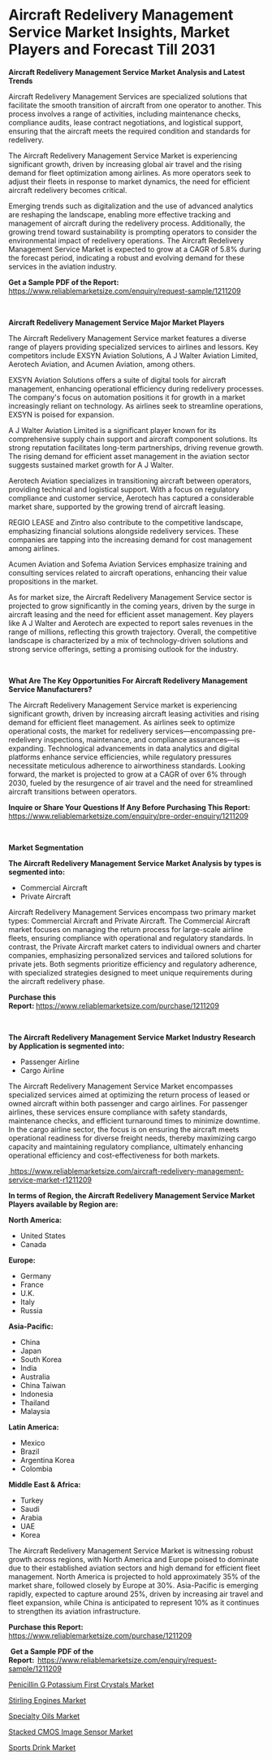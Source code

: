 <p><h1>Aircraft Redelivery Management Service Market Insights, Market Players and Forecast Till 2031</h1></p><p><strong>Aircraft Redelivery Management Service Market Analysis and Latest Trends</strong></p>
<p><p>Aircraft Redelivery Management Services are specialized solutions that facilitate the smooth transition of aircraft from one operator to another. This process involves a range of activities, including maintenance checks, compliance audits, lease contract negotiations, and logistical support, ensuring that the aircraft meets the required condition and standards for redelivery. </p><p>The Aircraft Redelivery Management Service Market is experiencing significant growth, driven by increasing global air travel and the rising demand for fleet optimization among airlines. As more operators seek to adjust their fleets in response to market dynamics, the need for efficient aircraft redelivery becomes critical. </p><p>Emerging trends such as digitalization and the use of advanced analytics are reshaping the landscape, enabling more effective tracking and management of aircraft during the redelivery process. Additionally, the growing trend toward sustainability is prompting operators to consider the environmental impact of redelivery operations. The Aircraft Redelivery Management Service Market is expected to grow at a CAGR of 5.8% during the forecast period, indicating a robust and evolving demand for these services in the aviation industry.</p></p>
<p><strong>Get a Sample PDF of the Report:&nbsp;</strong> <a href="https://www.reliablemarketsize.com/enquiry/request-sample/1211209?utm_campaign=1839&utm_medium=2&utm_source=Github&utm_content=ia&utm_term=16122024&utm_id=aircraft-redelivery-management-service">https://www.reliablemarketsize.com/enquiry/request-sample/1211209</a></p>
<p>&nbsp;</p>
<p><strong>Aircraft Redelivery Management Service Major Market Players</strong></p>
<p><p>The Aircraft Redelivery Management Service market features a diverse range of players providing specialized services to airlines and lessors. Key competitors include EXSYN Aviation Solutions, A J Walter Aviation Limited, Aerotech Aviation, and Acumen Aviation, among others.</p><p>EXSYN Aviation Solutions offers a suite of digital tools for aircraft management, enhancing operational efficiency during redelivery processes. The company's focus on automation positions it for growth in a market increasingly reliant on technology. As airlines seek to streamline operations, EXSYN is poised for expansion.</p><p>A J Walter Aviation Limited is a significant player known for its comprehensive supply chain support and aircraft component solutions. Its strong reputation facilitates long-term partnerships, driving revenue growth. The rising demand for efficient asset management in the aviation sector suggests sustained market growth for A J Walter.</p><p>Aerotech Aviation specializes in transitioning aircraft between operators, providing technical and logistical support. With a focus on regulatory compliance and customer service, Aerotech has captured a considerable market share, supported by the growing trend of aircraft leasing.</p><p>REGIO LEASE and Zintro also contribute to the competitive landscape, emphasizing financial solutions alongside redelivery services. These companies are tapping into the increasing demand for cost management among airlines.</p><p>Acumen Aviation and Sofema Aviation Services emphasize training and consulting services related to aircraft operations, enhancing their value propositions in the market.</p><p>As for market size, the Aircraft Redelivery Management Service sector is projected to grow significantly in the coming years, driven by the surge in aircraft leasing and the need for efficient asset management. Key players like A J Walter and Aerotech are expected to report sales revenues in the range of millions, reflecting this growth trajectory. Overall, the competitive landscape is characterized by a mix of technology-driven solutions and strong service offerings, setting a promising outlook for the industry.</p></p>
<p>&nbsp;</p>
<p><strong>What Are The Key Opportunities For Aircraft Redelivery Management Service Manufacturers?</strong></p>
<p><p>The Aircraft Redelivery Management Service market is experiencing significant growth, driven by increasing aircraft leasing activities and rising demand for efficient fleet management. As airlines seek to optimize operational costs, the market for redelivery services—encompassing pre-redelivery inspections, maintenance, and compliance assurances—is expanding. Technological advancements in data analytics and digital platforms enhance service efficiencies, while regulatory pressures necessitate meticulous adherence to airworthiness standards. Looking forward, the market is projected to grow at a CAGR of over 6% through 2030, fueled by the resurgence of air travel and the need for streamlined aircraft transitions between operators.</p></p>
<p><strong>Inquire or Share Your Questions If Any Before Purchasing This Report:</strong> <a href="https://www.reliablemarketsize.com/enquiry/pre-order-enquiry/1211209?utm_campaign=1839&utm_medium=2&utm_source=Github&utm_content=ia&utm_term=16122024&utm_id=aircraft-redelivery-management-service">https://www.reliablemarketsize.com/enquiry/pre-order-enquiry/1211209</a></p>
<p>&nbsp;</p>
<p><strong>Market Segmentation</strong></p>
<p><strong>The Aircraft Redelivery Management Service Market Analysis by types is segmented into:</strong></p>
<p><ul><li>Commercial Aircraft</li><li>Private Aircraft</li></ul></p>
<p><p>Aircraft Redelivery Management Services encompass two primary market types: Commercial Aircraft and Private Aircraft. The Commercial Aircraft market focuses on managing the return process for large-scale airline fleets, ensuring compliance with operational and regulatory standards. In contrast, the Private Aircraft market caters to individual owners and charter companies, emphasizing personalized services and tailored solutions for private jets. Both segments prioritize efficiency and regulatory adherence, with specialized strategies designed to meet unique requirements during the aircraft redelivery phase.</p></p>
<p><strong>Purchase this Report:&nbsp;</strong><a href="https://www.reliablemarketsize.com/purchase/1211209?utm_campaign=1839&utm_medium=2&utm_source=Github&utm_content=ia&utm_term=16122024&utm_id=aircraft-redelivery-management-service">https://www.reliablemarketsize.com/purchase/1211209</a></p>
<p>&nbsp;</p>
<p><strong>The Aircraft Redelivery Management Service Market Industry Research by Application is segmented into:</strong></p>
<p><ul><li>Passenger Airline</li><li>Cargo Airline</li></ul></p>
<p><p>The Aircraft Redelivery Management Service Market encompasses specialized services aimed at optimizing the return process of leased or owned aircraft within both passenger and cargo airlines. For passenger airlines, these services ensure compliance with safety standards, maintenance checks, and efficient turnaround times to minimize downtime. In the cargo airline sector, the focus is on ensuring the aircraft meets operational readiness for diverse freight needs, thereby maximizing cargo capacity and maintaining regulatory compliance, ultimately enhancing operational efficiency and cost-effectiveness for both markets.</p></p>
<p><a href="https://www.reliablemarketsize.com/aircraft-redelivery-management-service-market-r1211209?utm_campaign=1839&utm_medium=2&utm_source=Github&utm_content=ia&utm_term=16122024&utm_id=aircraft-redelivery-management-service">&nbsp;https://www.reliablemarketsize.com/aircraft-redelivery-management-service-market-r1211209</a></p>
<p><strong>In terms of Region, the Aircraft Redelivery Management Service Market Players available by Region are:</strong></p>
<p>
    <p> <strong> North America: </strong>
        <ul>
            <li>United States</li>
            <li>Canada</li>
        </ul>
        </p> 
    <p> <strong> Europe: </strong>
        <ul>
            <li>Germany</li>
            <li>France</li>
            <li>U.K.</li>
            <li>Italy</li>
            <li>Russia</li>
        </ul>
        </p> 
    <p> <strong> Asia-Pacific: </strong>
        <ul>
            <li>China</li>
            <li>Japan</li>
            <li>South Korea</li>
            <li>India</li>
            <li>Australia</li>
            <li>China Taiwan</li>
            <li>Indonesia</li>
            <li>Thailand</li>
            <li>Malaysia</li>
        </ul>
        </p> 
    <p> <strong> Latin America: </strong>
        <ul>
            <li>Mexico</li>
            <li>Brazil</li>
            <li>Argentina Korea</li>
            <li>Colombia</li>
        </ul>
        </p> 
    <p> <strong> Middle East & Africa: </strong>
        <ul>
            <li>Turkey</li>
            <li>Saudi</li>
            <li>Arabia</li>
            <li>UAE</li>
            <li>Korea</li>
        </ul>
    </p>
    </p>
<p><p>The Aircraft Redelivery Management Service Market is witnessing robust growth across regions, with North America and Europe poised to dominate due to their established aviation sectors and high demand for efficient fleet management. North America is projected to hold approximately 35% of the market share, followed closely by Europe at 30%. Asia-Pacific is emerging rapidly, expected to capture around 25%, driven by increasing air travel and fleet expansion, while China is anticipated to represent 10% as it continues to strengthen its aviation infrastructure.</p></p>
<p><strong>Purchase this Report: </strong><a href="https://www.reliablemarketsize.com/purchase/1211209?utm_campaign=1839&utm_medium=2&utm_source=Github&utm_content=ia&utm_term=16122024&utm_id=aircraft-redelivery-management-service">https://www.reliablemarketsize.com/purchase/1211209</a></p>
<p>&nbsp;<strong>Get a Sample PDF of the Report:&nbsp;&nbsp;</strong><a href="https://www.reliablemarketsize.com/enquiry/request-sample/1211209?utm_campaign=1839&utm_medium=2&utm_source=Github&utm_content=ia&utm_term=16122024&utm_id=aircraft-redelivery-management-service">https://www.reliablemarketsize.com/enquiry/request-sample/1211209</a></p>
<p><strong></strong></p>
<p><p><a href="https://github.com/sofayahoo2023/Market-Research-Report-List-6/blob/main/penicillin-g-potassium-first-crystals-market.md?utm_campaign=1839&utm_medium=2&utm_source=Github&utm_content=ia&utm_term=16122024&utm_id=aircraft-redelivery-management-service">Penicillin G Potassium First Crystals Market</a></p><p><a href="https://www.linkedin.com/pulse/revenue-generation-insights-stirling-engines-market-size-report-gw4ye?utm_campaign=1839&utm_medium=2&utm_source=Github&utm_content=ia&utm_term=16122024&utm_id=aircraft-redelivery-management-service">Stirling Engines Market</a></p><p><a href="https://www.linkedin.com/pulse/specialty-oils-market-outlook-from-2024-2031-size-lj1gc?utm_campaign=1839&utm_medium=2&utm_source=Github&utm_content=ia&utm_term=16122024&utm_id=aircraft-redelivery-management-service">Specialty Oils Market</a></p><p><a href="https://www.linkedin.com/pulse/stacked-cmos-image-sensor-market-size-forecast-anticipated-yaaef?utm_campaign=1839&utm_medium=2&utm_source=Github&utm_content=ia&utm_term=16122024&utm_id=aircraft-redelivery-management-service">Stacked CMOS Image Sensor Market</a></p><p><a href="https://www.linkedin.com/pulse/annual-growth-sports-drink-market-141-cagr-revenue-trends-3ue7c?utm_campaign=1839&utm_medium=2&utm_source=Github&utm_content=ia&utm_term=16122024&utm_id=aircraft-redelivery-management-service">Sports Drink Market</a></p></p>